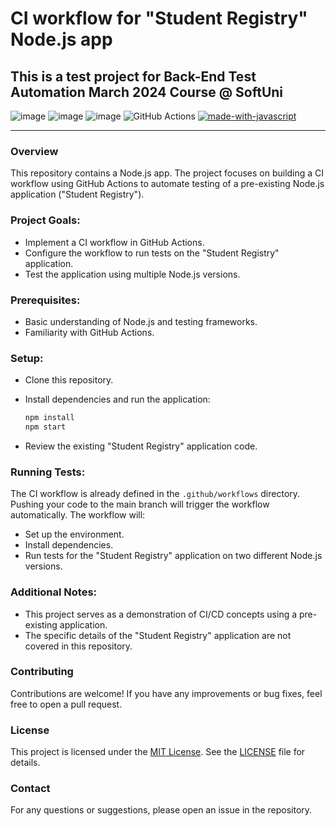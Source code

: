 # CI workflow for "Student Registry" Node.js app
## This is a test project for **Back-End Test Automation** March 2024 Course @ SoftUni
![image](https://img.shields.io/badge/GitHub-100000?style=for-the-badge&logo=github&logoColor=white)
![image](https://img.shields.io/badge/Node%20js-339933?style=for-the-badge&logo=nodedotjs&logoColor=white)
![image](https://img.shields.io/badge/Visual_Studio_Code-0078D4?style=for-the-badge&logo=visual%20studio%20code&logoColor=white)
![GitHub Actions](https://img.shields.io/badge/github%20actions-%232671E5.svg?style=for-the-badge&logo=githubactions&logoColor=white)
[![made-with-javascript](https://img.shields.io/badge/Made%20with-JavaScript-1f425f.svg)](https://www.javascript.com)

---
### Overview
This repository contains a Node.js app. The project focuses on building a CI workflow using GitHub Actions to automate testing of a pre-existing Node.js application ("Student Registry").

### Project Goals:

- Implement a CI workflow in GitHub Actions.
- Configure the workflow to run tests on the "Student Registry" application.
- Test the application using multiple Node.js versions.

### Prerequisites:

- Basic understanding of Node.js and testing frameworks.
- Familiarity with GitHub Actions.
  
### Setup:

- Clone this repository.
- Install dependencies and run the application:
  
  ``` sh
  npm install
  npm start
  ```
  
- Review the existing "Student Registry" application code.
  
### Running Tests:

The CI workflow is already defined in the `.github/workflows` directory. Pushing your code to the main branch will trigger the workflow automatically. The workflow will:

- Set up the environment.
- Install dependencies.
- Run tests for the "Student Registry" application on two different Node.js versions.
### Additional Notes:

- This project serves as a demonstration of CI/CD concepts using a pre-existing application.
- The specific details of the "Student Registry" application are not covered in this repository.

### Contributing
Contributions are welcome! If you have any improvements or bug fixes, feel free to open a pull request.

### License
This project is licensed under the [MIT License](LICENSE). See the [LICENSE](LICENSE) file for details.

### Contact
For any questions or suggestions, please open an issue in the repository.
